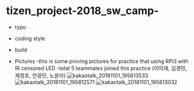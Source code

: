 # tizen_project-2018_sw_camp-

* typo
  
* coding style

* build

* Pictures
-this is some proving pictures for practice that using RPI3 with IR censored LED
-total 5 teammates joined this practice (이의재, 김경민, 제정호, 안광민, 노윤아)
![kakaotalk_20181101_195813533](https://user-images.githubusercontent.com/23470768/47869090-5aabfd80-de49-11e8-8a62-bec0615a2bf4.jpg)
![kakaotalk_20181101_195812571](https://user-images.githubusercontent.com/23470768/47869155-89c26f00-de49-11e8-82f1-bb8f92d681c5.jpg)
![kakaotalk_20181101_195813032](https://user-images.githubusercontent.com/23470768/47869159-8d55f600-de49-11e8-868b-5db8ebc94ead.jpg) 
